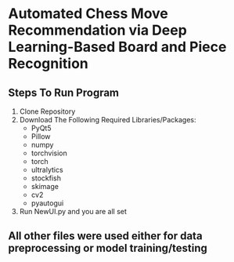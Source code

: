 # Automated Chess Move Recommendation via Deep Learning-Based Board and Piece Recognition
## Steps To Run Program
1. Clone Repository
2. Download The Following Required Libraries/Packages:
   - PyQt5
   - Pillow
   - numpy
   - torchvision
   - torch
   - ultralytics
   - stockfish
   - skimage
   - cv2
   - pyautogui
3. Run NewUI.py and you are all set
## All other files were used either for data preprocessing or model training/testing
